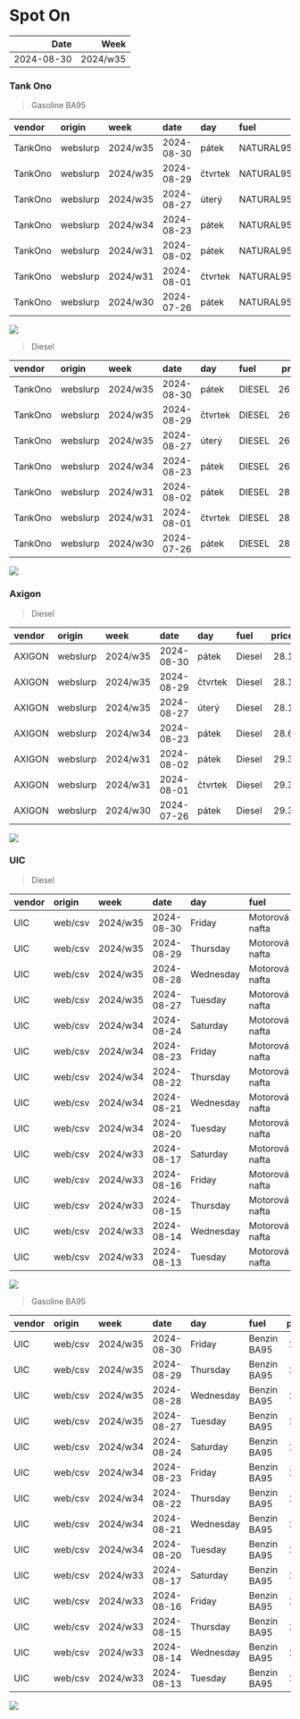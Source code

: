 Spot On
================

|       Date |     Week |
|-----------:|---------:|
| 2024-08-30 | 2024/w35 |

### Tank Ono

> Gasoline BA95

| vendor  | origin   | week     | date       | day     | fuel      | price | PriceVAT |
|:--------|:---------|:---------|:-----------|:--------|:----------|------:|---------:|
| TankOno | webslurp | 2024/w35 | 2024-08-30 | pátek   | NATURAL95 | 28.84 |     34.9 |
| TankOno | webslurp | 2024/w35 | 2024-08-29 | čtvrtek | NATURAL95 | 28.84 |     34.9 |
| TankOno | webslurp | 2024/w35 | 2024-08-27 | úterý   | NATURAL95 | 28.84 |     34.9 |
| TankOno | webslurp | 2024/w34 | 2024-08-23 | pátek   | NATURAL95 | 28.84 |     34.9 |
| TankOno | webslurp | 2024/w31 | 2024-08-02 | pátek   | NATURAL95 | 29.67 |     35.9 |
| TankOno | webslurp | 2024/w31 | 2024-08-01 | čtvrtek | NATURAL95 | 29.67 |     35.9 |
| TankOno | webslurp | 2024/w30 | 2024-07-26 | pátek   | NATURAL95 | 30.17 |     36.5 |

<img src="SpotOn_files/figure-gfm/tono-ba95-1.png" style="display: block; margin: auto auto auto 0;" />

> Diesel

| vendor  | origin   | week     | date       | day     | fuel   | price | PriceVAT |
|:--------|:---------|:---------|:-----------|:--------|:-------|------:|---------:|
| TankOno | webslurp | 2024/w35 | 2024-08-30 | pátek   | DIESEL | 26.86 |     32.5 |
| TankOno | webslurp | 2024/w35 | 2024-08-29 | čtvrtek | DIESEL | 26.86 |     32.5 |
| TankOno | webslurp | 2024/w35 | 2024-08-27 | úterý   | DIESEL | 26.86 |     32.5 |
| TankOno | webslurp | 2024/w34 | 2024-08-23 | pátek   | DIESEL | 26.86 |     32.5 |
| TankOno | webslurp | 2024/w31 | 2024-08-02 | pátek   | DIESEL | 28.02 |     33.9 |
| TankOno | webslurp | 2024/w31 | 2024-08-01 | čtvrtek | DIESEL | 28.02 |     33.9 |
| TankOno | webslurp | 2024/w30 | 2024-07-26 | pátek   | DIESEL | 28.51 |     34.5 |

<img src="SpotOn_files/figure-gfm/tono-diesel-1.png" style="display: block; margin: auto auto auto 0;" />

### Axigon

> Diesel

| vendor | origin   | week     | date       | day     | fuel   | price | PriceVAT |
|:-------|:---------|:---------|:-----------|:--------|:-------|------:|---------:|
| AXIGON | webslurp | 2024/w35 | 2024-08-30 | pátek   | Diesel |  28.1 |     34.0 |
| AXIGON | webslurp | 2024/w35 | 2024-08-29 | čtvrtek | Diesel |  28.1 |     34.0 |
| AXIGON | webslurp | 2024/w35 | 2024-08-27 | úterý   | Diesel |  28.1 |     34.0 |
| AXIGON | webslurp | 2024/w34 | 2024-08-23 | pátek   | Diesel |  28.6 |     34.6 |
| AXIGON | webslurp | 2024/w31 | 2024-08-02 | pátek   | Diesel |  29.3 |     35.5 |
| AXIGON | webslurp | 2024/w31 | 2024-08-01 | čtvrtek | Diesel |  29.3 |     35.5 |
| AXIGON | webslurp | 2024/w30 | 2024-07-26 | pátek   | Diesel |  29.3 |     35.5 |

<img src="SpotOn_files/figure-gfm/axigon-diesel-1.png" style="display: block; margin: auto auto auto 0;" />

### UIC

> Diesel

| vendor | origin  | week     | date       | day       | fuel           | price | priceVAT |
|:-------|:--------|:---------|:-----------|:----------|:---------------|------:|---------:|
| UIC    | web/csv | 2024/w35 | 2024-08-30 | Friday    | Motorová nafta |  26.5 |     32.1 |
| UIC    | web/csv | 2024/w35 | 2024-08-29 | Thursday  | Motorová nafta |  26.5 |     32.1 |
| UIC    | web/csv | 2024/w35 | 2024-08-28 | Wednesday | Motorová nafta |  26.6 |     32.2 |
| UIC    | web/csv | 2024/w35 | 2024-08-27 | Tuesday   | Motorová nafta |  26.6 |     32.2 |
| UIC    | web/csv | 2024/w34 | 2024-08-24 | Saturday  | Motorová nafta |  26.5 |     32.1 |
| UIC    | web/csv | 2024/w34 | 2024-08-23 | Friday    | Motorová nafta |  26.7 |     32.3 |
| UIC    | web/csv | 2024/w34 | 2024-08-22 | Thursday  | Motorová nafta |  26.8 |     32.4 |
| UIC    | web/csv | 2024/w34 | 2024-08-21 | Wednesday | Motorová nafta |  26.9 |     32.5 |
| UIC    | web/csv | 2024/w34 | 2024-08-20 | Tuesday   | Motorová nafta |  27.1 |     32.8 |
| UIC    | web/csv | 2024/w33 | 2024-08-17 | Saturday  | Motorová nafta |  27.2 |     32.9 |
| UIC    | web/csv | 2024/w33 | 2024-08-16 | Friday    | Motorová nafta |  27.1 |     32.8 |
| UIC    | web/csv | 2024/w33 | 2024-08-15 | Thursday  | Motorová nafta |  27.0 |     32.7 |
| UIC    | web/csv | 2024/w33 | 2024-08-14 | Wednesday | Motorová nafta |  27.1 |     32.8 |
| UIC    | web/csv | 2024/w33 | 2024-08-13 | Tuesday   | Motorová nafta |  27.0 |     32.7 |

<img src="SpotOn_files/figure-gfm/uic-diesel-1.png" style="display: block; margin: auto auto auto 0;" />

> Gasoline BA95

| vendor | origin  | week     | date       | day       | fuel        | price | priceVAT |
|:-------|:--------|:---------|:-----------|:----------|:------------|------:|---------:|
| UIC    | web/csv | 2024/w35 | 2024-08-30 | Friday    | Benzin BA95 |  28.1 |     34.0 |
| UIC    | web/csv | 2024/w35 | 2024-08-29 | Thursday  | Benzin BA95 |  28.2 |     34.1 |
| UIC    | web/csv | 2024/w35 | 2024-08-28 | Wednesday | Benzin BA95 |  28.3 |     34.2 |
| UIC    | web/csv | 2024/w35 | 2024-08-27 | Tuesday   | Benzin BA95 |  28.5 |     34.5 |
| UIC    | web/csv | 2024/w34 | 2024-08-24 | Saturday  | Benzin BA95 |  28.5 |     34.5 |
| UIC    | web/csv | 2024/w34 | 2024-08-23 | Friday    | Benzin BA95 |  28.6 |     34.6 |
| UIC    | web/csv | 2024/w34 | 2024-08-22 | Thursday  | Benzin BA95 |  28.9 |     35.0 |
| UIC    | web/csv | 2024/w34 | 2024-08-21 | Wednesday | Benzin BA95 |  29.0 |     35.1 |
| UIC    | web/csv | 2024/w34 | 2024-08-20 | Tuesday   | Benzin BA95 |  29.2 |     35.3 |
| UIC    | web/csv | 2024/w33 | 2024-08-17 | Saturday  | Benzin BA95 |  29.2 |     35.3 |
| UIC    | web/csv | 2024/w33 | 2024-08-16 | Friday    | Benzin BA95 |  29.3 |     35.5 |
| UIC    | web/csv | 2024/w33 | 2024-08-15 | Thursday  | Benzin BA95 |  29.3 |     35.5 |
| UIC    | web/csv | 2024/w33 | 2024-08-14 | Wednesday | Benzin BA95 |  29.4 |     35.6 |
| UIC    | web/csv | 2024/w33 | 2024-08-13 | Tuesday   | Benzin BA95 |  29.3 |     35.5 |

<img src="SpotOn_files/figure-gfm/uic-ba95-1.png" style="display: block; margin: auto auto auto 0;" />
